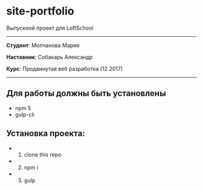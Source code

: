 # site-portfolio

Выпускной проект для LoftSchool

-------

**Студент**: Молчанова Мария

**Наставник**: Собакарь Александр

**Курс**: Продвинутая веб разработка (12.2017)

-------

## Для работы должны быть установлены 
* npm 5
* gulp-cli

## Установка проекта:
* 1. clone this repo
* 2. npm i
* 3. gulp
